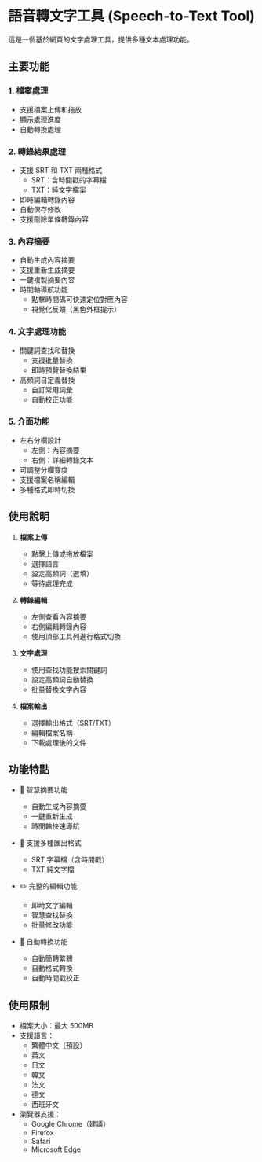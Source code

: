 # 語音轉文字工具 (Speech-to-Text Tool)

這是一個基於網頁的文字處理工具，提供多種文本處理功能。

## 主要功能

### 1. 檔案處理
- 支援檔案上傳和拖放
- 顯示處理進度
- 自動轉換處理

### 2. 轉錄結果處理
- 支援 SRT 和 TXT 兩種格式
  - SRT：含時間戳的字幕檔
  - TXT：純文字檔案
- 即時編輯轉錄內容
- 自動保存修改
- 支援刪除單條轉錄內容

### 3. 內容摘要
- 自動生成內容摘要
- 支援重新生成摘要
- 一鍵複製摘要內容
- 時間軸導航功能
  - 點擊時間碼可快速定位對應內容
  - 視覺化反饋（黑色外框提示）

### 4. 文字處理功能
- 關鍵詞查找和替換
  - 支援批量替換
  - 即時預覽替換結果
- 高頻詞自定義替換
  - 自訂常用詞彙
  - 自動校正功能

### 5. 介面功能
- 左右分欄設計
  - 左側：內容摘要
  - 右側：詳細轉錄文本
- 可調整分欄寬度
- 支援檔案名稱編輯
- 多種格式即時切換

## 使用說明

1. **檔案上傳**
   - 點擊上傳或拖放檔案
   - 選擇語言
   - 設定高頻詞（選填）
   - 等待處理完成

2. **轉錄編輯**
   - 左側查看內容摘要
   - 右側編輯轉錄內容
   - 使用頂部工具列進行格式切換

3. **文字處理**
   - 使用查找功能搜索關鍵詞
   - 設定高頻詞自動替換
   - 批量替換文字內容

4. **檔案輸出**
   - 選擇輸出格式（SRT/TXT）
   - 編輯檔案名稱
   - 下載處理後的文件

## 功能特點

- 📝 智慧摘要功能
  - 自動生成內容摘要
  - 一鍵重新生成
  - 時間軸快速導航

- 💾 支援多種匯出格式
  - SRT 字幕檔（含時間戳）
  - TXT 純文字檔

- ✏️ 完整的編輯功能
  - 即時文字編輯
  - 智慧查找替換
  - 批量修改功能

- 🔄 自動轉換功能
  - 自動簡轉繁體
  - 自動格式轉換
  - 自動時間戳校正

## 使用限制

- 檔案大小：最大 500MB
- 支援語言：
  - 繁體中文（預設）
  - 英文
  - 日文
  - 韓文
  - 法文
  - 德文
  - 西班牙文
- 瀏覽器支援：
  - Google Chrome（建議）
  - Firefox
  - Safari
  - Microsoft Edge



